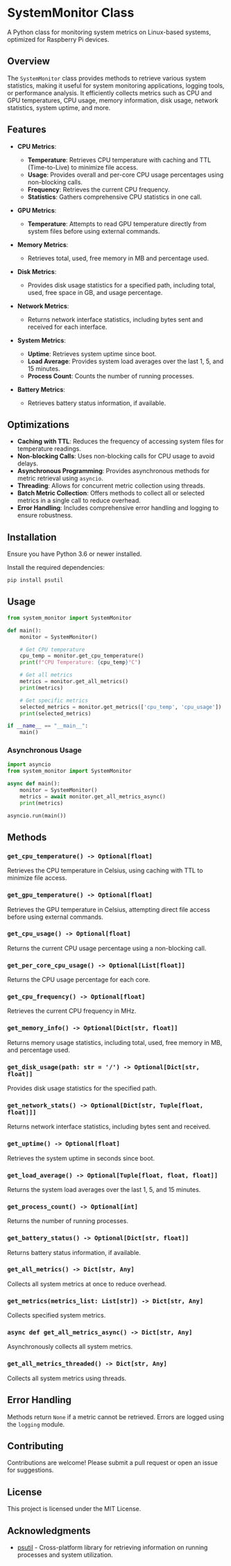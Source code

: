 # SystemMonitor Class

A Python class for monitoring system metrics on Linux-based systems, optimized for Raspberry Pi devices.

## Overview

The `SystemMonitor` class provides methods to retrieve various system statistics, making it useful for system monitoring applications, logging tools, or performance analysis. It efficiently collects metrics such as CPU and GPU temperatures, CPU usage, memory information, disk usage, network statistics, system uptime, and more.

## Features

- **CPU Metrics**:
  - **Temperature**: Retrieves CPU temperature with caching and TTL (Time-to-Live) to minimize file access.
  - **Usage**: Provides overall and per-core CPU usage percentages using non-blocking calls.
  - **Frequency**: Retrieves the current CPU frequency.
  - **Statistics**: Gathers comprehensive CPU statistics in one call.

- **GPU Metrics**:
  - **Temperature**: Attempts to read GPU temperature directly from system files before using external commands.

- **Memory Metrics**:
  - Retrieves total, used, free memory in MB and percentage used.

- **Disk Metrics**:
  - Provides disk usage statistics for a specified path, including total, used, free space in GB, and usage percentage.

- **Network Metrics**:
  - Returns network interface statistics, including bytes sent and received for each interface.

- **System Metrics**:
  - **Uptime**: Retrieves system uptime since boot.
  - **Load Average**: Provides system load averages over the last 1, 5, and 15 minutes.
  - **Process Count**: Counts the number of running processes.

- **Battery Metrics**:
  - Retrieves battery status information, if available.

## Optimizations

- **Caching with TTL**: Reduces the frequency of accessing system files for temperature readings.
- **Non-blocking Calls**: Uses non-blocking calls for CPU usage to avoid delays.
- **Asynchronous Programming**: Provides asynchronous methods for metric retrieval using `asyncio`.
- **Threading**: Allows for concurrent metric collection using threads.
- **Batch Metric Collection**: Offers methods to collect all or selected metrics in a single call to reduce overhead.
- **Error Handling**: Includes comprehensive error handling and logging to ensure robustness.

## Installation

Ensure you have Python 3.6 or newer installed.

Install the required dependencies:

```bash
pip install psutil
```

## Usage

```python
from system_monitor import SystemMonitor

def main():
    monitor = SystemMonitor()

    # Get CPU temperature
    cpu_temp = monitor.get_cpu_temperature()
    print(f"CPU Temperature: {cpu_temp}°C")

    # Get all metrics
    metrics = monitor.get_all_metrics()
    print(metrics)

    # Get specific metrics
    selected_metrics = monitor.get_metrics(['cpu_temp', 'cpu_usage'])
    print(selected_metrics)

if __name__ == "__main__":
    main()
```

### Asynchronous Usage

```python
import asyncio
from system_monitor import SystemMonitor

async def main():
    monitor = SystemMonitor()
    metrics = await monitor.get_all_metrics_async()
    print(metrics)

asyncio.run(main())
```

## Methods

### `get_cpu_temperature() -> Optional[float]`

Retrieves the CPU temperature in Celsius, using caching with TTL to minimize file access.

### `get_gpu_temperature() -> Optional[float]`

Retrieves the GPU temperature in Celsius, attempting direct file access before using external commands.

### `get_cpu_usage() -> Optional[float]`

Returns the current CPU usage percentage using a non-blocking call.

### `get_per_core_cpu_usage() -> Optional[List[float]]`

Returns the CPU usage percentage for each core.

### `get_cpu_frequency() -> Optional[float]`

Retrieves the current CPU frequency in MHz.

### `get_memory_info() -> Optional[Dict[str, float]]`

Returns memory usage statistics, including total, used, free memory in MB, and percentage used.

### `get_disk_usage(path: str = '/') -> Optional[Dict[str, float]]`

Provides disk usage statistics for the specified path.

### `get_network_stats() -> Optional[Dict[str, Tuple[float, float]]]`

Returns network interface statistics, including bytes sent and received.

### `get_uptime() -> Optional[float]`

Retrieves the system uptime in seconds since boot.

### `get_load_average() -> Optional[Tuple[float, float, float]]`

Returns the system load averages over the last 1, 5, and 15 minutes.

### `get_process_count() -> Optional[int]`

Returns the number of running processes.

### `get_battery_status() -> Optional[Dict[str, float]]`

Returns battery status information, if available.

### `get_all_metrics() -> Dict[str, Any]`

Collects all system metrics at once to reduce overhead.

### `get_metrics(metrics_list: List[str]) -> Dict[str, Any]`

Collects specified system metrics.

### `async def get_all_metrics_async() -> Dict[str, Any]`

Asynchronously collects all system metrics.

### `get_all_metrics_threaded() -> Dict[str, Any]`

Collects all system metrics using threads.

## Error Handling

Methods return `None` if a metric cannot be retrieved. Errors are logged using the `logging` module.

## Contributing

Contributions are welcome! Please submit a pull request or open an issue for suggestions.

## License

This project is licensed under the MIT License.

## Acknowledgments

- [psutil](https://github.com/giampaolo/psutil) - Cross-platform library for retrieving information on running processes and system utilization.
